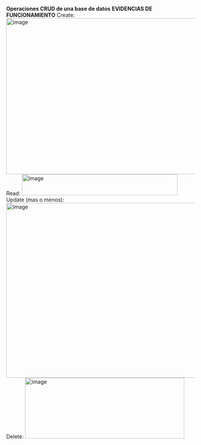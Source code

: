**Operaciones CRUD de una base de datos**
**EVIDENCIAS DE FUNCIONAMIENTO**
Create:<img width="536" height="416" alt="image" src="https://github.com/user-attachments/assets/285f6905-eb2d-46c4-9417-f396eb7debf0" />
Read: <img width="416" height="56" alt="image" src="https://github.com/user-attachments/assets/fec1140e-2a5c-4599-8eb0-b4fe86522766" />
Update (mas o menos): <img width="544" height="466" alt="image" src="https://github.com/user-attachments/assets/bbff51c0-199c-4846-a9d4-c4438b6ca3f4" />
Delete: <img width="426" height="162" alt="image" src="https://github.com/user-attachments/assets/51ea50c4-3900-4259-97bd-d5725b7933c6" />
